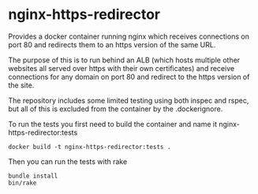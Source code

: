 # nginx-https-redirector

Provides a docker container running nginx which receives connections on port 80 and redirects them to an
https version of the same URL.

The purpose of this is to run behind an ALB (which hosts multiple other websites all served over https
with their own certificates) and receive connections for any domain on port 80 and redirect to the https
version of the site.

The repository includes some limited testing using both inspec and rspec, but all of this is excluded from
the container by the .dockerignore.

To run the tests you first need to build the container and name it nginx-https-redirector:tests

    docker build -t nginx-https-redirector:tests .

Then you can run the tests with rake

    bundle install
    bin/rake
